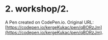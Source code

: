 # 2. workshop/2.

A Pen created on CodePen.io. Original URL: [https://codepen.io/kergeKukac/pen/qBORzJm](https://codepen.io/kergeKukac/pen/qBORzJm).


